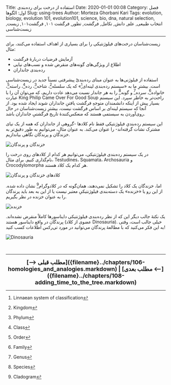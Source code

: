 Title: استفاده از درخت برای رده‌بندی
Date: 2020-01-01 00:08
Category: فصل اول: الگوها
Slug: using-trees
Author: Morteza Ghorbani Kari
Tags: evolution, biology, evolution 101, evolution101, science, bio, dna, natural selection, انتخاب طبیعی, علم, دانش, تکامل, فرگشت, تطور, فرگشت ۱۰۱, فرگشت۱۰۱, زیست, زیست‌شناسی

------
زیست‌شناسان درخت‌های فیلوژنتیکی را برای بسیاری از اهداف استفاده می‌کنند، برای مثال:

- آزمایش فرضیات دربارهٔ فرگشت
- اطلاع از ویژگی‌های گونه‌های منقرض شده و نسب‌های نیایی
- رده‌بندی جانداران

استفاده از فیلوژنی‌ها به عنوان مبنای رده‌بندیْ پیشرفتی نسبتاً جدید در زیست‌شناسی است. بیشترِ ما به «سیستم رده‌بندی لینه‌ای[^۱]» که یک سلسله[^۲]، شاخه[^۳]، رده[^۴]، راسته[^۵]، خانواده[^۶]، سرده[^۷] و گونه[^۸] را به هر جاندار نسبت می‌دهد عادت داریم، که می‌توان آن را با عبارت               King Philip Came Over For Good Soup راحت‌تر به خاطر سپرد. این سیستم بسیار پیش از اینکه دانشمندان متوجهِ فرگشت یافتنِ جانداران شوند ایجاد شده بود. از آنجا که سیستم لینه‌ای بر اساس فرگشت نیست، بیشترِ زیست‌شناسان در حال روی‌آوردن به سیستمی هستند که منعکس‌کنندهٔ تاریخ فرگشتیِ جانداران باشد.

این سیستم رده‌بندیِ فیلوژنتیکی فقط نام کلادها -گروهی از جانداران که همه از یک نیای مشترک نشأت گرفته‌اند- را عنوان می‌کند. به عنوان مثال، می‌توانیم به طور دقیق‌تر به خزندگان و پرندگان نگاهی بیاندازیم.

![خزندگان و پرندگان]({static}/images/10-1.gif)

در یک سیستم رده‌بندی فیلوژنتیکی، می‌توانیم هر کدام از کلادهای روی درخت را نام‌گذاری کنیم. برای مثال، Testudines، Squamata، Archosauria و Crocodylomorpha هر کدام یک کلاد هستند.

![کلادهای خزندگان و پرندگان]({static}/images/10-2.gif)

اما، خزندگان یک کلاد را تشکیل نمی‌دهند، همان‌گونه که در کلادوگرام[^۹] نشان داده شده. از این رو یا «خزنده» یک دسته‌بندی فیلوژنتیکیِ معتبر نیست یا از این به بعد باید پرندگان را به عنوان خزنده در نظر بگیریم.

![خزنده]({static}/images/10-3.gif)

یک نکتهٔ جالب دیگر این که از نظر رده‌بندی فیلوژنتیکی دایناسورها کاملاً منقرض نشده‌اند. پرندگان در واقع دایناسور هستند (عضوی از کلاد Dinosauria). خیلی جالب است، وقتی به این فکر می‌کنید که با مطالعهٔ پرندگان می‌توانید در مورد تی‌رکس اطلاعات کسب کنید!

![Dinosauria]({static}/images/10-4.gif)

<br>

[^۱]: Linnaean system of classification
[^۲]: Kingdom
[^۳]: Phylum
[^۴]: Class
[^۵]: Order
[^۶]: Family
[^۷]: Genus
[^۸]: Species
[^۹]: Cladogram

------
<center>
    <font size="4">
        <b>
            [⟶ مطلب قبلی]({filename}../chapters/106-homologies_and_analogies.markdown) | [مطلب بعدی ⟵]({filename}../chapters/108-adding_time_to_the_tree.markdown) 
        </b>
    </font>
</center>